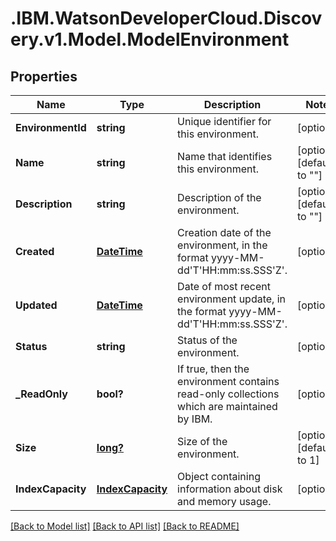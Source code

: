 # .IBM.WatsonDeveloperCloud.Discovery.v1.Model.ModelEnvironment
## Properties

Name | Type | Description | Notes
------------ | ------------- | ------------- | -------------
**EnvironmentId** | **string** | Unique identifier for this environment. | [optional] 
**Name** | **string** | Name that identifies this environment. | [optional] [default to ""]
**Description** | **string** | Description of the environment. | [optional] [default to ""]
**Created** | [**DateTime**](DateTime.md) | Creation date of the environment, in the format yyyy-MM-dd'T'HH:mm:ss.SSS'Z'. | [optional] 
**Updated** | [**DateTime**](DateTime.md) | Date of most recent environment update, in the format yyyy-MM-dd'T'HH:mm:ss.SSS'Z'. | [optional] 
**Status** | **string** | Status of the environment. | [optional] 
**_ReadOnly** | **bool?** | If true, then the environment contains read-only collections which are maintained by IBM. | [optional] 
**Size** | [**long?**](Long.md) | Size of the environment. | [optional] [default to 1]
**IndexCapacity** | [**IndexCapacity**](IndexCapacity.md) | Object containing information about disk and memory usage. | [optional] 

[[Back to Model list]](../README.md#documentation-for-models) [[Back to API list]](../README.md#documentation-for-api-endpoints) [[Back to README]](../README.md)

